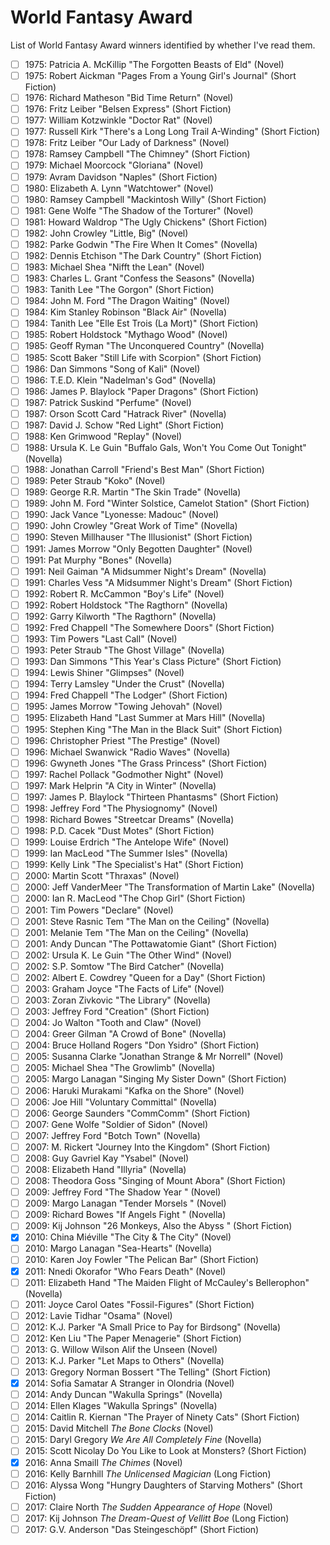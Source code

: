 # World Fantasy Award

List of World Fantasy Award winners identified by whether I've read them.

- [ ] 1975: Patricia A. McKillip "The Forgotten Beasts of Eld" (Novel)
- [ ] 1975: Robert Aickman "Pages From a Young Girl's Journal" (Short Fiction)
- [ ] 1976: Richard Matheson "Bid Time Return" (Novel)
- [ ] 1976: Fritz Leiber "Belsen Express" (Short Fiction)
- [ ] 1977: William Kotzwinkle "Doctor Rat" (Novel)
- [ ] 1977: Russell Kirk "There's a Long Long Trail A-Winding" (Short Fiction)
- [ ] 1978: Fritz Leiber "Our Lady of Darkness" (Novel)
- [ ] 1978: Ramsey Campbell "The Chimney" (Short Fiction)
- [ ] 1979: Michael Moorcock "Gloriana" (Novel)
- [ ] 1979: Avram Davidson "Naples" (Short Fiction)
- [ ] 1980: Elizabeth A. Lynn "Watchtower" (Novel)
- [ ] 1980: Ramsey Campbell "Mackintosh Willy" (Short Fiction)
- [ ] 1981: Gene Wolfe "The Shadow of the Torturer" (Novel)
- [ ] 1981: Howard Waldrop "The Ugly Chickens" (Short Fiction)
- [ ] 1982: John Crowley "Little, Big" (Novel)
- [ ] 1982: Parke Godwin "The Fire When It Comes" (Novella)
- [ ] 1982: Dennis Etchison "The Dark Country" (Short Fiction)
- [ ] 1983: Michael Shea "Nifft the Lean" (Novel)
- [ ] 1983: Charles L. Grant "Confess the Seasons" (Novella)
- [ ] 1983: Tanith Lee "The Gorgon" (Short Fiction)
- [ ] 1984: John M. Ford "The Dragon Waiting" (Novel)
- [ ] 1984: Kim Stanley Robinson "Black Air" (Novella)
- [ ] 1984: Tanith Lee "Elle Est Trois (La Mort)" (Short Fiction)
- [ ] 1985: Robert Holdstock "Mythago Wood" (Novel)
- [ ] 1985: Geoff Ryman "The Unconquered Country" (Novella)
- [ ] 1985: Scott Baker "Still Life with Scorpion" (Short Fiction)
- [ ] 1986: Dan Simmons "Song of Kali" (Novel)
- [ ] 1986: T.E.D. Klein "Nadelman's God" (Novella)
- [ ] 1986: James P. Blaylock "Paper Dragons" (Short Fiction)
- [ ] 1987: Patrick Suskind "Perfume" (Novel)
- [ ] 1987: Orson Scott Card "Hatrack River" (Novella)
- [ ] 1987: David J. Schow "Red Light" (Short Fiction)
- [ ] 1988: Ken Grimwood "Replay" (Novel)
- [ ] 1988: Ursula K. Le Guin "Buffalo Gals, Won't You Come Out Tonight" (Novella)
- [ ] 1988: Jonathan Carroll "Friend's Best Man" (Short Fiction)
- [ ] 1989: Peter Straub "Koko" (Novel)
- [ ] 1989: George R.R. Martin "The Skin Trade" (Novella)
- [ ] 1989: John M. Ford "Winter Solstice, Camelot Station" (Short Fiction)
- [ ] 1990: Jack Vance "Lyonesse: Madouc" (Novel)
- [ ] 1990: John Crowley "Great Work of Time" (Novella)
- [ ] 1990: Steven Millhauser "The Illusionist" (Short Fiction)
- [ ] 1991: James Morrow "Only Begotten Daughter" (Novel)
- [ ] 1991: Pat Murphy "Bones" (Novella)
- [ ] 1991: Neil Gaiman "A Midsummer Night's Dream" (Novella)
- [ ] 1991: Charles Vess "A Midsummer Night's Dream" (Short Fiction)
- [ ] 1992: Robert R. McCammon "Boy's Life" (Novel)
- [ ] 1992: Robert Holdstock "The Ragthorn" (Novella)
- [ ] 1992: Garry Kilworth "The Ragthorn" (Novella)
- [ ] 1992: Fred Chappell "The Somewhere Doors" (Short Fiction)
- [ ] 1993: Tim Powers "Last Call" (Novel)
- [ ] 1993: Peter Straub "The Ghost Village" (Novella)
- [ ] 1993: Dan Simmons "This Year's Class Picture" (Short Fiction)
- [ ] 1994: Lewis Shiner "Glimpses" (Novel)
- [ ] 1994: Terry Lamsley "Under the Crust" (Novella)
- [ ] 1994: Fred Chappell "The Lodger" (Short Fiction)
- [ ] 1995: James Morrow "Towing Jehovah" (Novel)
- [ ] 1995: Elizabeth Hand "Last Summer at Mars Hill" (Novella)
- [ ] 1995: Stephen King "The Man in the Black Suit" (Short Fiction)
- [ ] 1996: Christopher Priest "The Prestige" (Novel)
- [ ] 1996: Michael Swanwick "Radio Waves" (Novella)
- [ ] 1996: Gwyneth Jones "The Grass Princess" (Short Fiction)
- [ ] 1997: Rachel Pollack "Godmother Night" (Novel)
- [ ] 1997: Mark Helprin "A City in Winter" (Novella)
- [ ] 1997: James P. Blaylock "Thirteen Phantasms" (Short Fiction)
- [ ] 1998: Jeffrey Ford "The Physiognomy" (Novel)
- [ ] 1998: Richard Bowes "Streetcar Dreams" (Novella)
- [ ] 1998: P.D. Cacek "Dust Motes" (Short Fiction)
- [ ] 1999: Louise Erdrich "The Antelope Wife" (Novel)
- [ ] 1999: Ian MacLeod "The Summer Isles" (Novella)
- [ ] 1999: Kelly Link "The Specialist's Hat" (Short Fiction)
- [ ] 2000: Martin Scott "Thraxas" (Novel)
- [ ] 2000: Jeff VanderMeer "The Transformation of Martin Lake" (Novella)
- [ ] 2000: Ian R. MacLeod "The Chop Girl" (Short Fiction)
- [ ] 2001: Tim Powers "Declare" (Novel)
- [ ] 2001: Steve Rasnic Tem "The Man on the Ceiling" (Novella)
- [ ] 2001: Melanie Tem "The Man on the Ceiling" (Novella)
- [ ] 2001: Andy Duncan "The Pottawatomie Giant" (Short Fiction)
- [ ] 2002: Ursula K. Le Guin "The Other Wind" (Novel)
- [ ] 2002: S.P. Somtow "The Bird Catcher" (Novella)
- [ ] 2002: Albert E. Cowdrey "Queen for a Day" (Short Fiction)
- [ ] 2003: Graham Joyce "The Facts of Life" (Novel)
- [ ] 2003: Zoran Zivkovic "The Library" (Novella)
- [ ] 2003: Jeffrey Ford "Creation" (Short Fiction)
- [ ] 2004: Jo Walton "Tooth and Claw" (Novel)
- [ ] 2004: Greer Gilman "A Crowd of Bone" (Novella)
- [ ] 2004: Bruce Holland Rogers "Don Ysidro" (Short Fiction)
- [ ] 2005: Susanna Clarke "Jonathan Strange &amp; Mr Norrell" (Novel)
- [ ] 2005: Michael Shea "The Growlimb" (Novella)
- [ ] 2005: Margo Lanagan "Singing My Sister Down" (Short Fiction)
- [ ] 2006: Haruki Murakami "Kafka on the Shore" (Novel)
- [ ] 2006: Joe Hill "Voluntary Committal" (Novella)
- [ ] 2006: George Saunders "CommComm" (Short Fiction)
- [ ] 2007: Gene Wolfe "Soldier of Sidon" (Novel)
- [ ] 2007: Jeffrey Ford "Botch Town" (Novella)
- [ ] 2007: M. Rickert "Journey Into the Kingdom" (Short Fiction)
- [ ] 2008: Guy Gavriel Kay "Ysabel" (Novel)
- [ ] 2008: Elizabeth Hand "Illyria" (Novella)
- [ ] 2008: Theodora Goss "Singing of Mount Abora" (Short Fiction)
- [ ] 2009: Jeffrey Ford "The Shadow Year " (Novel)
- [ ] 2009: Margo Lanagan "Tender Morsels " (Novel)
- [ ] 2009: Richard Bowes "If Angels Fight " (Novella)
- [ ] 2009: Kij Johnson "26 Monkeys, Also the Abyss " (Short Fiction)
- [X] 2010: China Mi&eacute;ville "The City &amp; The City" (Novel)
- [ ] 2010: Margo Lanagan "Sea-Hearts" (Novella)
- [ ] 2010: Karen Joy Fowler "The Pelican Bar" (Short Fiction)
- [X] 2011: Nnedi Okorafor "Who Fears Death" (Novel)
- [ ] 2011: Elizabeth Hand "The Maiden Flight of McCauley's Bellerophon" (Novella)
- [ ] 2011: Joyce Carol Oates "Fossil-Figures" (Short Fiction)
- [ ] 2012: Lavie Tidhar "Osama" (Novel)
- [ ] 2012: K.J. Parker "A Small Price to Pay for Birdsong" (Novella)
- [ ] 2012: Ken Liu "The Paper Menagerie" (Short Fiction)
- [ ] 2013: G. Willow Wilson  Alif the Unseen (Novel)
- [ ] 2013: K.J. Parker  "Let Maps to Others" (Novella)
- [ ] 2013: Gregory Norman Bossert  "The Telling" (Short Fiction)
- [X] 2014: Sofia Samatar A Stranger in Olondria  (Novel)
- [ ] 2014: Andy Duncan "Wakulla Springs" (Novella)
- [ ] 2014: Ellen Klages "Wakulla Springs" (Novella)
- [ ] 2014: Caitlin R. Kiernan  "The Prayer of Ninety Cats" (Short Fiction)
- [ ] 2015: David Mitchell _The Bone Clocks_ (Novel)
- [ ] 2015: Daryl Gregory _We Are All Completely Fine_ (Novella)
- [ ] 2015: Scott Nicolay Do You Like to Look at Monsters? (Short Fiction)
- [X] 2016: Anna Smaill _The Chimes_ (Novel)
- [ ] 2016: Kelly Barnhill _The Unlicensed Magician_ (Long Fiction)
- [ ] 2016: Alyssa Wong "Hungry Daughters of Starving Mothers" (Short Fiction)
- [ ] 2017: Claire North _The Sudden Appearance of Hope_ (Novel)
- [ ] 2017: Kij Johnson _The Dream-Quest of Vellitt Boe_ (Long Fiction)
- [ ] 2017: G.V. Anderson "Das Steingeschöpf" (Short Fiction)
